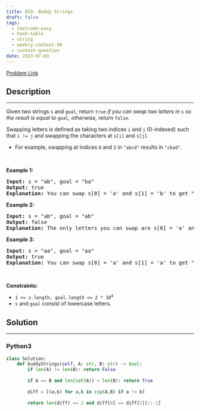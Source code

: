 ```yaml
---
title: 859. Buddy Strings
draft: false
tags: 
  - leetcode-easy
  - hash-table
  - string
  - weekly-contest-90
  - contest-question
date: 2023-07-03
---
```


[Problem Link](https://leetcode.com/problems/buddy-strings/)

## Description

---
<p>Given two strings <code>s</code> and <code>goal</code>, return <code>true</code><em> if you can swap two letters in </em><code>s</code><em> so the result is equal to </em><code>goal</code><em>, otherwise, return </em><code>false</code><em>.</em></p>

<p>Swapping letters is defined as taking two indices <code>i</code> and <code>j</code> (0-indexed) such that <code>i != j</code> and swapping the characters at <code>s[i]</code> and <code>s[j]</code>.</p>

<ul>
	<li>For example, swapping at indices <code>0</code> and <code>2</code> in <code>&quot;abcd&quot;</code> results in <code>&quot;cbad&quot;</code>.</li>
</ul>

<p>&nbsp;</p>
<p><strong class="example">Example 1:</strong></p>

<pre>
<strong>Input:</strong> s = &quot;ab&quot;, goal = &quot;ba&quot;
<strong>Output:</strong> true
<strong>Explanation:</strong> You can swap s[0] = &#39;a&#39; and s[1] = &#39;b&#39; to get &quot;ba&quot;, which is equal to goal.
</pre>

<p><strong class="example">Example 2:</strong></p>

<pre>
<strong>Input:</strong> s = &quot;ab&quot;, goal = &quot;ab&quot;
<strong>Output:</strong> false
<strong>Explanation:</strong> The only letters you can swap are s[0] = &#39;a&#39; and s[1] = &#39;b&#39;, which results in &quot;ba&quot; != goal.
</pre>

<p><strong class="example">Example 3:</strong></p>

<pre>
<strong>Input:</strong> s = &quot;aa&quot;, goal = &quot;aa&quot;
<strong>Output:</strong> true
<strong>Explanation:</strong> You can swap s[0] = &#39;a&#39; and s[1] = &#39;a&#39; to get &quot;aa&quot;, which is equal to goal.
</pre>

<p>&nbsp;</p>
<p><strong>Constraints:</strong></p>

<ul>
	<li><code>1 &lt;= s.length, goal.length &lt;= 2 * 10<sup>4</sup></code></li>
	<li><code>s</code> and <code>goal</code> consist of lowercase letters.</li>
</ul>


## Solution

---
### Python3
``` py title='buddy-strings'
class Solution:
    def buddyStrings(self, A: str, B: str) -> bool:
        if len(A) != len(B): return False
        
        if A == B and len(set(A)) < len(B): return True
        
        diff = [(a,b) for a,b in zip(A,B) if a != b]
        
        return len(diff) == 2 and diff[0] == diff[1][::-1]
```

